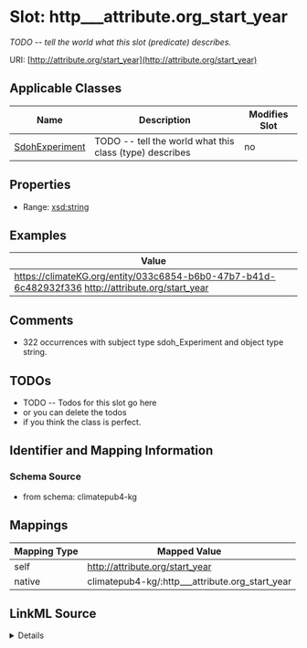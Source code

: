 

# Slot: http___attribute.org_start_year


_TODO -- tell the world what this slot (predicate) describes._





URI: [http://attribute.org/start_year](http://attribute.org/start_year)



<!-- no inheritance hierarchy -->





## Applicable Classes

| Name | Description | Modifies Slot |
| --- | --- | --- |
| [SdohExperiment](../classes/SdohExperiment.md) | TODO -- tell the world what this class (type) describes |  no  |







## Properties

* Range: [xsd:string](http://www.w3.org/2001/XMLSchema#string)






## Examples

| Value |
| --- |
| https://climateKG.org/entity/033c6854-b6b0-47b7-b41d-6c482932f336 http://attribute.org/start_year  |

## Comments

* 322 occurrences with subject type sdoh_Experiment and object type string.

## TODOs

* TODO -- Todos for this slot go here
* or you can delete the todos
* if you think the class is perfect.

## Identifier and Mapping Information







### Schema Source


* from schema: climatepub4-kg




## Mappings

| Mapping Type | Mapped Value |
| ---  | ---  |
| self | http://attribute.org/start_year |
| native | climatepub4-kg/:http___attribute.org_start_year |




## LinkML Source

<details>
```yaml
name: http___attribute.org_start_year
description: TODO -- tell the world what this slot (predicate) describes.
todos:
- TODO -- Todos for this slot go here
- or you can delete the todos
- if you think the class is perfect.
comments:
- 322 occurrences with subject type sdoh_Experiment and object type string.
examples:
- value: 'https://climateKG.org/entity/033c6854-b6b0-47b7-b41d-6c482932f336 http://attribute.org/start_year '
from_schema: climatepub4-kg
rank: 1000
slot_uri: http://attribute.org/start_year
alias: http___attribute.org_start_year
domain_of:
- sdoh_Experiment
range: string

```
</details>